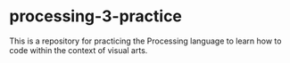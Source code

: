 # processing-3-practice

This is a repository for practicing the Processing language to learn how to code within the context of visual arts.
